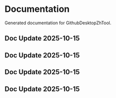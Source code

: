 # Documentation

Generated documentation for GithubDesktopZhTool.

## Doc Update 2025-10-15

## Doc Update 2025-10-15

## Doc Update 2025-10-15

## Doc Update 2025-10-15
